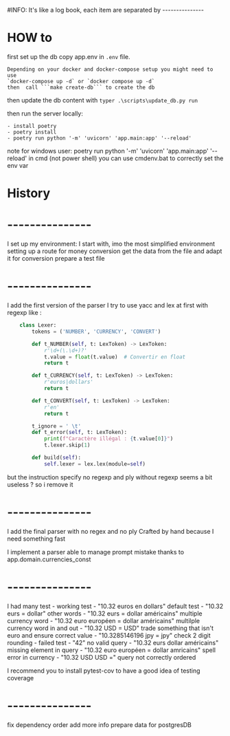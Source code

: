 #INFO: It's like a log book, each item are separated by ---------------
# HOW to
first set up the db
    copy app.env in `.env` file.

    Depending on your docker and docker-compose setup you might need to use
    `docker-compose up -d` or `docker compose up -d`
    then  call ```make create-db``` to create the db

then update the db content with 
```typer .\scripts\update_db.py run```

then run the server locally: 

    - install poetry
    - poetry install
    - poetry run python '-m' 'uvicorn' 'app.main:app' '--reload'

note for windows user:
    poetry run python '-m' 'uvicorn' 'app.main:app' '--reload'
    in cmd (not power shell) you can use cmdenv.bat to correctly set 
    the env var
    
# History
# ---------------
I set up my environment:
I start with, imo the most simplified environment
setting up a route for money conversion
get the data from the file and adapt it for conversion
prepare a test file

# ---------------
I add the first version of the parser
I try to use yacc and lex at first with regexp
like :
``` python
    class Lexer:
        tokens = ('NUMBER', 'CURRENCY', 'CONVERT')

        def t_NUMBER(self, t: LexToken) -> LexToken:
            r'\d+(\.\d+)?'
            t.value = float(t.value)  # Convertir en float
            return t

        def t_CURRENCY(self, t: LexToken) -> LexToken:
            r'euros|dollars'
            return t

        def t_CONVERT(self, t: LexToken) -> LexToken:
            r'en'
            return t

        t_ignore = ' \t'
        def t_error(self, t: LexToken):
            print(f"Caractère illégal : {t.value[0]}")
            t.lexer.skip(1)

        def build(self):
            self.lexer = lex.lex(module=self)
```
but the instruction specify no regexp
and ply without regexp seems a bit useless ?
so i remove it

# ---------------
I add the final parser with no regex and no ply
Crafted by hand because I need something fast

I implement a parser able to manage prompt mistake thanks to 
app.domain.currencies_const

# ---------------
I had many test
    - working test 
        - "10.32 euros en dollars" default test
        - "10.32 eurs = dollar" other words
        - "10.32 eurs = dollar américains" multiple currency word
        - "10.32 euro européen = dollar américains" multilple currency word in and out
        - "10.32 USD = USD" trade something that isn't euro and ensure correct value
        - "10.3285146196 jpy = jpy" check 2 digit rounding
    - failed test
        - "42" no valid query
        - "10.32 eurs dollar américains" missing element in query
        - "10.32 euro européen = dollar amricains" spell error in currency
        - "10.32 USD USD =" query not correctly ordered

I recommend you to install pytest-cov to have a good idea
of testing coverage

# ---------------
fix dependency order
add more info
prepare data for postgresDB
